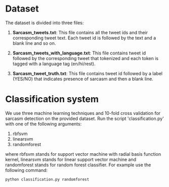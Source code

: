 # Dataset

The dataset is divided into three files:

1. **Sarcasm_tweets.txt**: This file contains all the tweet ids and their corresponding tweet text. Each tweet id is followed by the text and a blank line and so on. 

1. **Sarcasm_tweets_with_language.txt**: This file contains tweet id followed by the corresponding tweet that tokenized and each token is tagged with a language tag (en/hi/rest). 


1. **Sarcasm_tweet_truth.txt**: This file contains tweet id followed by a label (YES/NO) that indicates presence of sarcasm and then a blank line.


# Classification system

We use three machine learning techniques and 10-fold cross validation for sarcasm detection on the provided dataset. Run the script 'classification.py' with one of the following arguments: 

1. rbfsvm
1. linearsvm
1. randomforest

where rbfsvm stands for support vector machine with radial basis function kernel, linearsvm stands for linear support vector machine and randomforest stands for random forest classifier. For example use the following command:

`python classification.py randomforest`
